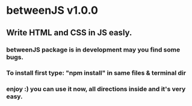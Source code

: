 ﻿# betweenJS v1.0.0
 ## Write HTML and CSS in JS easly.
### betweenJS package is in development may you find some bugs.

### To install first type: "npm install" in same files & terminal dir
### enjoy :) you can use it now, all directions inside and it's very easy.
